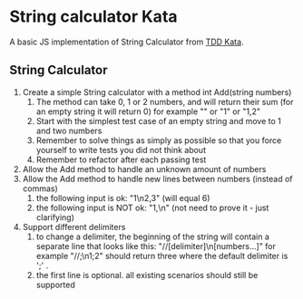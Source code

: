 # String calculator Kata

A basic JS implementation of String Calculator from [TDD Kata](https://osherove.com/tdd-kata-1).

## String Calculator

1. Create a simple String calculator with a method int Add(string numbers)
    1. The method can take 0, 1 or 2 numbers, and will return their sum (for an empty string it will return 0) for
        example "" or "1" or "1,2"
    2. Start with the simplest test case of an empty string and move to 1 and two numbers
    3. Remember to solve things as simply as possible so that you force yourself to write tests you did not think about
    4. Remember to refactor after each passing test
2. Allow the Add method to handle an unknown amount of numbers
3. Allow the Add method to handle new lines between numbers (instead of commas)
    1. the following input is ok:  "1\n2,3"  (will equal 6)
    2. the following input is NOT ok:  "1,\n" (not need to prove it - just clarifying)
4. Support different delimiters
    1. to change a delimiter, the beginning of the string will contain a separate line that looks like this:
        "//[delimiter]\n[numbers…]" for example "//;\n1;2" should return three where the default delimiter is ';' .
    2. the first line is optional. all existing scenarios should still be supported

